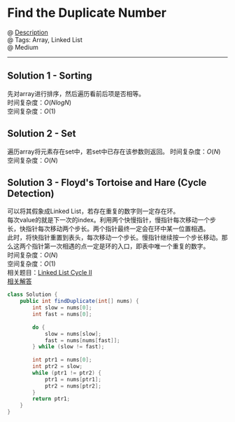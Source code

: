 # Find the Duplicate Number
@ [Description](https://leetcode.com/problems/find-the-duplicate-number/)  
@ Tags: Array, Linked List      
@ Medium

------------------
## Solution 1 - Sorting
先对array进行排序，然后遍历看前后项是否相等。  
时间复杂度：$O(NlogN)$  
空间复杂度：$O(1)$  

## Solution 2 - Set
遍历array将元素存在set中，若set中已存在该参数则返回。
时间复杂度：$O(N)$  
空间复杂度：$O(N)$

## Solution 3 - Floyd's Tortoise and Hare (Cycle Detection)
可以将其假象成Linked List，若存在重复的数字则一定存在环。  
每次value的就是下一次的index。利用两个快慢指针，慢指针每次移动一个步长，快指针每次移动两个步长。两个指针最终一定会在环中某一位置相遇。  
此时，将快指针重置到表头，每次移动一个步长。慢指针继续按一个步长移动。那么这两个指针第一次相遇的点一定是环的入口，即表中唯一个重复的数字。  
时间复杂度：$O(N)$  
空间复杂度：$O(1)$  
相关题目：[Linked List Cycle II](https://leetcode.com/problems/linked-list-cycle-ii/)  
[相关解答](https://blog.csdn.net/willduan1/article/details/50938210)
```java
class Solution {
    public int findDuplicate(int[] nums) {
        int slow = nums[0];
        int fast = nums[0];
        
        do {
            slow = nums[slow];
            fast = nums[nums[fast]];
        } while (slow != fast);
        
        int ptr1 = nums[0];
        int ptr2 = slow;
        while (ptr1 != ptr2) {
            ptr1 = nums[ptr1];
            ptr2 = nums[ptr2];
        }
        return ptr1;
    }
}
```
